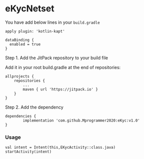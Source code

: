 # eKycNetset

You have add below lines in your ```build.gradle``` 
```
apply plugin: 'kotlin-kapt'

dataBinding {
  enabled = true
}

```

Step 1. Add the JitPack repository to your build file

Add it in your root build.gradle at the end of repositories:

	allprojects {
		repositories {
			...
			maven { url 'https://jitpack.io' }
		}
	}

Step 2. Add the dependency

	dependencies {
	        implementation 'com.github.Mprogrammer2020:eKyc:v1.0'
	}

### Usage

 ```
 val intent = Intent(this,EKycActivity::class.java)
 startActivity(intent)
 ```

